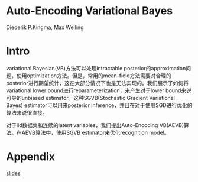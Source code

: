 # Auto-Encoding Variational Bayes

Diederik P.Kingma, Max Welling

# Intro

variational Bayesian(VB)方法可以处理intractable posterior的approximation问题，使用optimization方法。但是，常用的mean-field方法需要对合理的posterior进行期望统计，这在大部分情况下也是无法实现的。我们展示了如何将variational lower bound进行reparameterization，来产生对于lower bound来说可导的unbiased estimator。这种SGVB(Stochastic Gradient Variational Bayes) estimator可以用来posterior inference，并且在对于使用SGD进行优化的算法来说很直接。

对于iid数据集和连续的latent variables，我们提出Auto-Encoding VB(AEVB)算法。在AEVB算法中，使用SGVB estimator来优化recognition model。

# Appendix

[slides](http://dpkingma.com/wordpress/wp-content/uploads/2014/05/2014-03_talk_iclr.pdf)